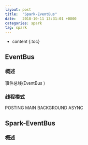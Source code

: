 ```yaml
---
layout: post
title:  "Spark-EventBus"
date:   2018-10-11 13:31:01 +0800
categories: spark
tag: spark
---
```


* content
{:toc}


## EventBus   

### 概述  

事件总线(EventBus )    

### 线程模式  

POSTING
MAIN
BACKGROUND
ASYNC

## Spark-EventBus  

### 概述  

### 
